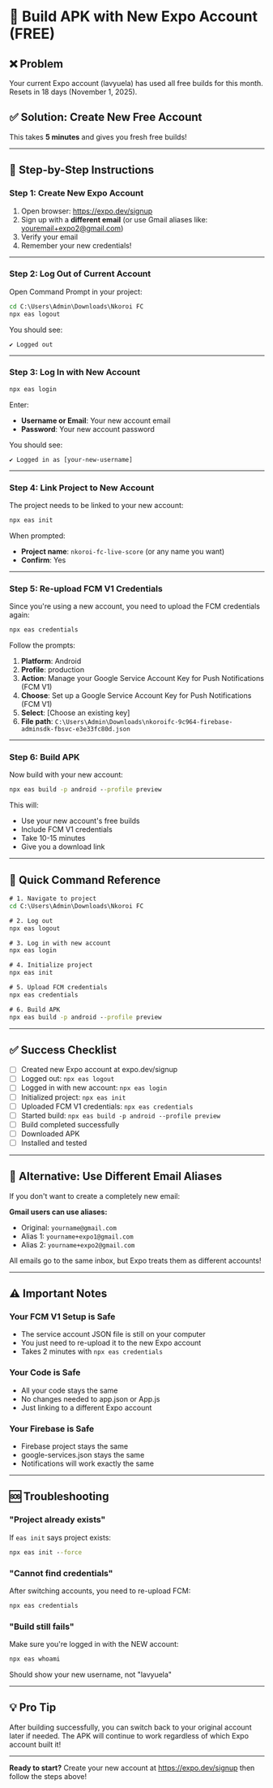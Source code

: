 # 🚀 Build APK with New Expo Account (FREE)

## ❌ Problem
Your current Expo account (lavyuela) has used all free builds for this month.
Resets in 18 days (November 1, 2025).

## ✅ Solution: Create New Free Account

This takes **5 minutes** and gives you fresh free builds!

---

## 📝 Step-by-Step Instructions

### **Step 1: Create New Expo Account**

1. Open browser: https://expo.dev/signup
2. Sign up with a **different email** (or use Gmail aliases like: youremail+expo2@gmail.com)
3. Verify your email
4. Remember your new credentials!

---

### **Step 2: Log Out of Current Account**

Open Command Prompt in your project:

```cmd
cd C:\Users\Admin\Downloads\Nkoroi FC
npx eas logout
```

You should see:
```
✔ Logged out
```

---

### **Step 3: Log In with New Account**

```cmd
npx eas login
```

Enter:
- **Username or Email**: Your new account email
- **Password**: Your new account password

You should see:
```
✔ Logged in as [your-new-username]
```

---

### **Step 4: Link Project to New Account**

The project needs to be linked to your new account:

```cmd
npx eas init
```

When prompted:
- **Project name**: `nkoroi-fc-live-score` (or any name you want)
- **Confirm**: Yes

---

### **Step 5: Re-upload FCM V1 Credentials**

Since you're using a new account, you need to upload the FCM credentials again:

```cmd
npx eas credentials
```

Follow the prompts:
1. **Platform**: Android
2. **Profile**: production
3. **Action**: Manage your Google Service Account Key for Push Notifications (FCM V1)
4. **Choose**: Set up a Google Service Account Key for Push Notifications (FCM V1)
5. **Select**: [Choose an existing key]
6. **File path**: `C:\Users\Admin\Downloads\nkoroifc-9c964-firebase-adminsdk-fbsvc-e3e33fc80d.json`

---

### **Step 6: Build APK**

Now build with your new account:

```cmd
npx eas build -p android --profile preview
```

This will:
- Use your new account's free builds
- Include FCM V1 credentials
- Take 10-15 minutes
- Give you a download link

---

## 🎯 Quick Command Reference

```cmd
# 1. Navigate to project
cd C:\Users\Admin\Downloads\Nkoroi FC

# 2. Log out
npx eas logout

# 3. Log in with new account
npx eas login

# 4. Initialize project
npx eas init

# 5. Upload FCM credentials
npx eas credentials

# 6. Build APK
npx eas build -p android --profile preview
```

---

## ✅ Success Checklist

- [ ] Created new Expo account at expo.dev/signup
- [ ] Logged out: `npx eas logout`
- [ ] Logged in with new account: `npx eas login`
- [ ] Initialized project: `npx eas init`
- [ ] Uploaded FCM V1 credentials: `npx eas credentials`
- [ ] Started build: `npx eas build -p android --profile preview`
- [ ] Build completed successfully
- [ ] Downloaded APK
- [ ] Installed and tested

---

## 🔄 Alternative: Use Different Email Aliases

If you don't want to create a completely new email:

**Gmail users can use aliases:**
- Original: `yourname@gmail.com`
- Alias 1: `yourname+expo1@gmail.com`
- Alias 2: `yourname+expo2@gmail.com`

All emails go to the same inbox, but Expo treats them as different accounts!

---

## ⚠️ Important Notes

### Your FCM V1 Setup is Safe
- The service account JSON file is still on your computer
- You just need to re-upload it to the new Expo account
- Takes 2 minutes with `npx eas credentials`

### Your Code is Safe
- All your code stays the same
- No changes needed to app.json or App.js
- Just linking to a different Expo account

### Your Firebase is Safe
- Firebase project stays the same
- google-services.json stays the same
- Notifications will work exactly the same

---

## 🆘 Troubleshooting

### "Project already exists"
If `eas init` says project exists:
```cmd
npx eas init --force
```

### "Cannot find credentials"
After switching accounts, you need to re-upload FCM:
```cmd
npx eas credentials
```

### "Build still fails"
Make sure you're logged in with the NEW account:
```cmd
npx eas whoami
```

Should show your new username, not "lavyuela"

---

## 💡 Pro Tip

After building successfully, you can switch back to your original account later if needed. The APK will continue to work regardless of which Expo account built it!

---

**Ready to start?** Create your new account at https://expo.dev/signup then follow the steps above!
